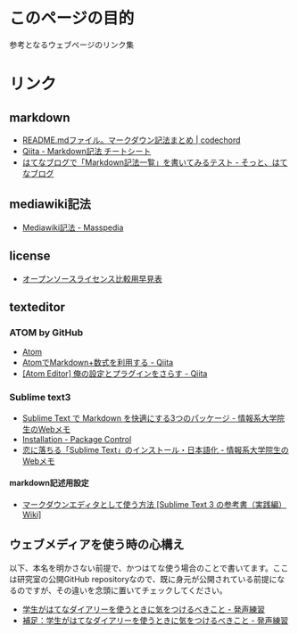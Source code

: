 # このページの目的
参考となるウェブページのリンク集

# リンク
## markdown
- [README.mdファイル。マークダウン記法まとめ | codechord](http://codechord.com/2012/01/readme-markdown/)
- [Qiita - Markdown記法 チートシート](http://qiita.com/Qiita/items/c686397e4a0f4f11683d)
- [はてなブログで「Markdown記法一覧」を書いてみるテスト - そっと、はてなブログ](http://mametanuki.hateblo.jp/entry/2012/09/22/MarkdownList#Unordered%20Lists)


## mediawiki記法
- [Mediawiki記法 - Masspedia](http://axnsword.sakura.ne.jp/mp/index.php?title=Mediawiki%E8%A8%98%E6%B3%95)

## license
- [オープンソースライセンス比較用早見表](https://docs.google.com/spreadsheets/d/1smp9rjunA2DeagL65gy2fqUC-7i-90gQZk2uJ81hE0M/htmlview?sle=true#gid=0)

## texteditor
### ATOM by GitHub
- [Atom](https://atom.io/)
- [AtomでMarkdown+数式を利用する - Qiita](http://qiita.com/noppefoxwolf/items/335323b98f0400a6f07d)
- [[Atom Editor] 俺の設定とプラグインをさらす - Qiita](http://qiita.com/agektmr/items/4da2c362fef6598fc382)


### Sublime text3
- [Sublime Text で Markdown を快適にする3つのパッケージ - 情報系大学院生のWebメモ](http://webmem.hatenablog.com/entry/sublime-text-markdown)
- [Installation - Package Control](https://packagecontrol.io/installation#st3)
- [恋に落ちる「Sublime Text」のインストール・日本語化 - 情報系大学院生のWebメモ](http://webmem.hatenablog.com/entry/sublime-text)
#### markdown記述用設定
- [マークダウンエディタとして使う方法 [Sublime Text 3 の参考書（実践編）Wiki]](http://futago-life.com/sublime-text3-wiki/how-to/markdown)


## ウェブメディアを使う時の心構え
以下、本名を明かさない前提で、かつはてな使う場合のことで書いてます。ここは研究室の公開GitHub repositoryなので、既に身元が公開されている前提になるのですが、その違いを念頭に置いてチェックしてください。

- [学生がはてなダイアリーを使うときに気をつけるべきこと - 発声練習](http://d.hatena.ne.jp/next49/20090209/p4)
- [補足：学生がはてなダイアリーを使うときに気をつけるべきこと - 発声練習](http://d.hatena.ne.jp/next49/20090211/p1)
